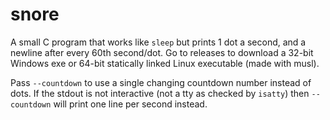 # snore

A small C program that works like `sleep` but prints 1 dot a second, and a
newline after every 60th second/dot. Go to releases to download a 32-bit Windows exe or 64-bit statically linked Linux executable (made with musl).

Pass `--countdown` to use a single changing countdown number instead of dots.
If the stdout is not interactive (not a tty as checked by `isatty`) then `--countdown`
will print one line per second instead.
